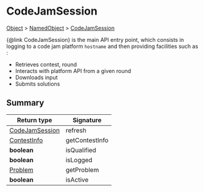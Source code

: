 # CodeJamSession

[Object]() > [NamedObject](nullfr/faylixe/googlecodejam/client/common/NamedObject.md) > [CodeJamSession](nullfr/faylixe/googlecodejam/client/CodeJamSession.md)

{@link CodeJamSession} is the main API entry point, which consists
 in logging to a code jam platform ``hostname`` and then providing
 facilities such as :

 * Retrieves contest, round
 * Interacts with platform API from a given round
 * Downloads input
 * Submits solutions


## Summary

Return type | Signature
--- | ---
[CodeJamSession](nullfr/faylixe/googlecodejam/client/CodeJamSession.md) | refresh
[ContestInfo](nullfr/faylixe/googlecodejam/client/webservice/ContestInfo.md) | getContestInfo
**boolean** | isQualified
**boolean** | isLogged
[Problem](nullfr/faylixe/googlecodejam/client/webservice/Problem.md) | getProblem
**boolean** | isActive
